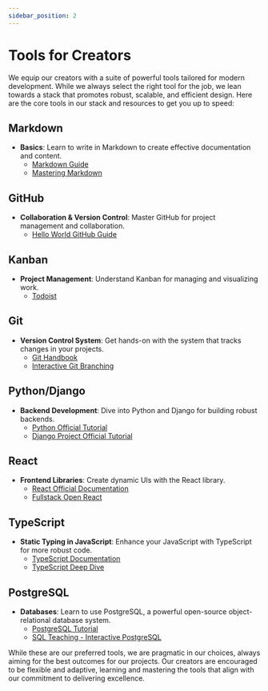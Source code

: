 ```yaml
---
sidebar_position: 2
---
```


# Tools for Creators

We equip our creators with a suite of powerful tools tailored for modern development. While we always select the right tool for the job, we lean towards a stack that promotes robust, scalable, and efficient design. Here are the core tools in our stack and resources to get you up to speed:

## Markdown
- **Basics**: Learn to write in Markdown to create effective documentation and content.
  - [Markdown Guide](https://www.markdownguide.org/getting-started/)
  - [Mastering Markdown](https://guides.github.com/features/mastering-markdown/)

## GitHub
- **Collaboration & Version Control**: Master GitHub for project management and collaboration.
  - [Hello World GitHub Guide](https://guides.github.com/activities/hello-world/)

## Kanban
- **Project Management**: Understand Kanban for managing and visualizing work.
  - [Todoist](https://todoist.com/productivity-methods/kanban)

## Git
- **Version Control System**: Get hands-on with the system that tracks changes in your projects.
  - [Git Handbook](https://guides.github.com/introduction/git-handbook/)
  - [Interactive Git Branching](https://learngitbranching.js.org/)

## Python/Django
- **Backend Development**: Dive into Python and Django for building robust backends.
  - [Python Official Tutorial](https://docs.python.org/3/tutorial/)
  - [Django Project Official Tutorial](https://docs.djangoproject.com/en/3.2/intro/tutorial01/)

## React
- **Frontend Libraries**: Create dynamic UIs with the React library.
  - [React Official Documentation](https://reactjs.org/tutorial/tutorial.html)
  - [Fullstack Open React](https://fullstackopen.com/en/part1)

## TypeScript
- **Static Typing in JavaScript**: Enhance your JavaScript with TypeScript for more robust code.
  - [TypeScript Documentation](https://www.typescriptlang.org/)
  - [TypeScript Deep Dive](https://basarat.gitbook.io/typescript/)

## PostgreSQL
- **Databases**: Learn to use PostgreSQL, a powerful open-source object-relational database system.
  - [PostgreSQL Tutorial](https://www.postgresqltutorial.com/)
  - [SQL Teaching - Interactive PostgreSQL](https://www.sqlteaching.com/)

While these are our preferred tools, we are pragmatic in our choices, always aiming for the best outcomes for our projects. Our creators are encouraged to be flexible and adaptive, learning and mastering the tools that align with our commitment to delivering excellence.
